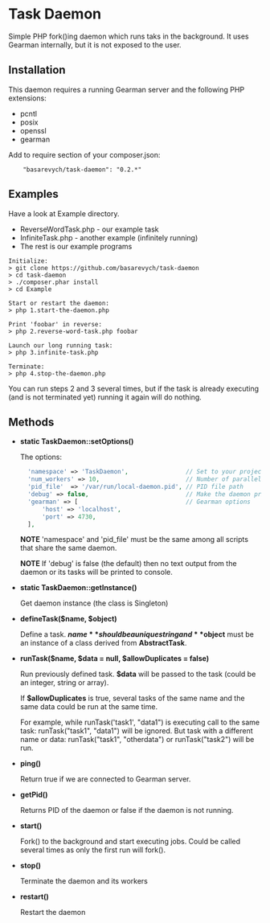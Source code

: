 Task Daemon
===========

Simple PHP fork()ing daemon which runs taks in the background. It uses
Gearman internally, but it is not exposed to the user.

Installation
------------

This daemon requires a running Gearman server and the following PHP extensions:

* pcntl
* posix
* openssl
* gearman

Add to require section of your composer.json:

```
    "basarevych/task-daemon": "0.2.*"
```
 
Examples
--------

Have a look at Example directory.

* ReverseWordTask.php - our example task
* InfiniteTask.php - another example (infinitely running)
* The rest is our example programs

```shell
Initialize:
> git clone https://github.com/basarevych/task-daemon
> cd task-daemon
> ./composer.phar install
> cd Example

Start or restart the daemon:
> php 1.start-the-daemon.php

Print 'foobar' in reverse:
> php 2.reverse-word-task.php foobar

Launch our long running task:
> php 3.infinite-task.php

Terminate:
> php 4.stop-the-daemon.php
```

You can run steps 2 and 3 several times, but if the task is already executing
(and is not terminated yet) running it again will do nothing.

Methods
-------

* **static TaskDaemon::setOptions()**

  The options:

  ```php
    'namespace' => 'TaskDaemon',                // Set to your project name
    'num_workers' => 10,                        // Number of parallel workers
    'pid_file'  => '/var/run/local-daemon.pid', // PID file path
    'debug' => false,                           // Make the daemon print debug info
    'gearman' => [                              // Gearman options
        'host' => 'localhost',
        'port' => 4730,
    ],
  ```

  **NOTE** 'namespace' and 'pid_file' must be the same
  among all scripts that share the same daemon.

  **NOTE** If 'debug' is false (the default) then no text output
  from the daemon or its tasks will be printed to console.

* **static TaskDaemon::getInstance()**

  Get daemon instance (the class is Singleton)

* **defineTask($name, $object)**

  Define a task. **$name** should be a unique string and **$object** must be an instance of a class
  derived from **AbstractTask**.

* **runTask($name, $data = null, $allowDuplicates = false)**

  Run previously defined task. **$data** will be passed to the task (could be an integer, string or array).

  If **$allowDuplicates** is true, several tasks of the same name and the same data could be run at the same time.

  For example, while runTask('task1', "data1") is executing call to the same task: runTask("task1", "data1")
  will be ignored. But task with a different name or data: runTask("task1", "otherdata") or runTask("task2")
  will be run.

* **ping()**

  Return true if we are connected to Gearman server.

* **getPid()**

  Returns PID of the daemon or false if the daemon is not running.

* **start()**

  Fork() to the background and start executing jobs. Could be called several times as only the first
  run will fork().

* **stop()**

  Terminate the daemon and its workers

* **restart()**

  Restart the daemon
